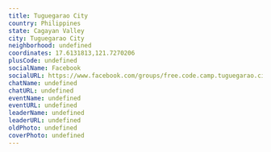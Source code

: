 ```yaml
---
title: Tuguegarao City
country: Philippines
state: Cagayan Valley
city: Tuguegarao City
neighborhood: undefined
coordinates: 17.6131813,121.7270206
plusCode: undefined
socialName: Facebook
socialURL: https://www.facebook.com/groups/free.code.camp.tuguegarao.city/
chatName: undefined
chatURL: undefined
eventName: undefined
eventURL: undefined
leaderName: undefined
leaderURL: undefined
oldPhoto: undefined
coverPhoto: undefined
---
```

